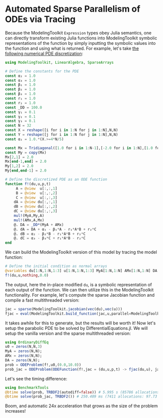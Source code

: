 # Automated Sparse Parallelism of ODEs via Tracing

Because the ModelingToolkit `Expression` types obey Julia semantics, one can
directly transform existing Julia functions into ModelingToolkit symbolic
representations of the function by simply inputting the symbolic values into
the function and using what is returned. For example, let's take [the following
numerical PDE discretization](https://www.stochasticlifestyle.com/solving-systems-stochastic-pdes-using-gpus-julia/):

```julia
using ModelingToolkit, LinearAlgebra, SparseArrays

# Define the constants for the PDE
const α₂ = 1.0
const α₃ = 1.0
const β₁ = 1.0
const β₂ = 1.0
const β₃ = 1.0
const r₁ = 1.0
const r₂ = 1.0
const _DD = 100.0
const γ₁ = 0.1
const γ₂ = 0.1
const γ₃ = 0.1
const N = 32
const X = reshape([i for i in 1:N for j in 1:N],N,N)
const Y = reshape([j for i in 1:N for j in 1:N],N,N)
const α₁ = 1.0.*(X.>=4*N/5)

const Mx = Tridiagonal([1.0 for i in 1:N-1],[-2.0 for i in 1:N],[1.0 for i in 1:N-1])
const My = copy(Mx)
Mx[2,1] = 2.0
Mx[end-1,end] = 2.0
My[1,2] = 2.0
My[end,end-1] = 2.0

# Define the discretized PDE as an ODE function
function f!(du,u,p,t)
     A = @view  u[:,:,1]
     B = @view  u[:,:,2]
     C = @view  u[:,:,3]
    dA = @view du[:,:,1]
    dB = @view du[:,:,2]
    dC = @view du[:,:,3]
    mul!(MyA,My,A)
    mul!(AMx,A,Mx)
    @. DA = _DD*(MyA + AMx)
    @. dA = DA + α₁ - β₁*A - r₁*A*B + r₂*C
    @. dB = α₂ - β₂*B - r₁*A*B + r₂*C
    @. dC = α₃ - β₃*C + r₁*A*B - r₂*C
end
```

We can build the ModelingToolkit version of this model by tracing the
model function:

```julia
# Define the initial condition as normal arrays
@variables du[1:N,1:N,1:3] u[1:N,1:N,1:3] MyA[1:N,1:N] AMx[1:N,1:N] DA[1:N,1:N]
f!(du,u,nothing,0.0)
```

The output, here the in-place modified `du`, is a symbolic representation of
each output of the function. We can then utilize this in the ModelingToolkit
functionality. For example, let's compute the sparse Jacobian function and
compile a fast multithreaded version:

```julia
jac = sparse(ModelingToolkit.jacobian(vec(du),vec(u)))
fjac = eval(ModelingToolkit.build_function(jac,u,parallel=ModelingToolkit.MultithreadedForm())[2])
```

It takes awhile for this to generate, but the results will be worth it!
Now let's setup the parabolic PDE to be solved by DifferentialEquations.jl.
We will setup the vanilla version and the sparse multithreaded
version:

```julia
using OrdinaryDiffEq
u0 = zeros(N,N,3)
MyA = zeros(N,N);
AMx = zeros(N,N);
DA = zeros(N,N);
prob = ODEProblem(f!,u0,(0.0,10.0))
prob_jac = ODEProblem(ODEFunction(f!,jac = (du,u,p,t) -> fjac(du,u), jac_prototype = similar(jac,Float64)),u0,(0.0,10.0))
```

Let's see the timing difference:

```julia
using BenchmarkTools
@btime solve(prob, TRBDF2(autodiff=false)) # 5.995 s (85786 allocations: 149.26 MiB)
@btime solve(prob_jac, TRBDF2()) # 250.409 ms (7411 allocations: 97.73 MiB)
```

Boom, and automatic 24x acceleration that grows as the size of the problem
increases!
